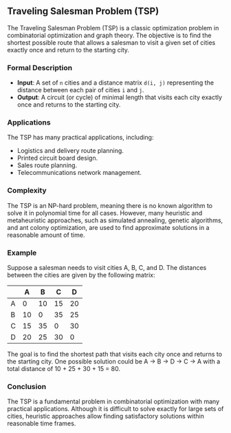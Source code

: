 ## Traveling Salesman Problem (TSP)

The Traveling Salesman Problem (TSP) is a classic optimization problem in combinatorial optimization and graph theory. The objective is to find the shortest possible route that allows a salesman to visit a given set of cities exactly once and return to the starting city.

### Formal Description

- **Input**: A set of `n` cities and a distance matrix `d(i, j)` representing the distance between each pair of cities `i` and `j`.
- **Output**: A circuit (or cycle) of minimal length that visits each city exactly once and returns to the starting city.

### Applications

The TSP has many practical applications, including:
- Logistics and delivery route planning.
- Printed circuit board design.
- Sales route planning.
- Telecommunications network management.

### Complexity

The TSP is an NP-hard problem, meaning there is no known algorithm to solve it in polynomial time for all cases. However, many heuristic and metaheuristic approaches, such as simulated annealing, genetic algorithms, and ant colony optimization, are used to find approximate solutions in a reasonable amount of time.

### Example

Suppose a salesman needs to visit cities A, B, C, and D. The distances between the cities are given by the following matrix:

|   | A | B | C | D |
|---|---|---|---|---|
| A | 0 | 10| 15| 20|
| B | 10| 0 | 35| 25|
| C | 15| 35| 0 | 30|
| D | 20| 25| 30| 0 |

The goal is to find the shortest path that visits each city once and returns to the starting city. One possible solution could be A -> B -> D -> C -> A with a total distance of 10 + 25 + 30 + 15 = 80.

### Conclusion

The TSP is a fundamental problem in combinatorial optimization with many practical applications. Although it is difficult to solve exactly for large sets of cities, heuristic approaches allow finding satisfactory solutions within reasonable time frames.